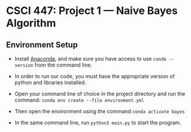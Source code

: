 # CSCI 447: Project 1 — Naive Bayes Algorithm

## Environment Setup

- Install [Anaconda](https://www.anaconda.com/distribution/#download-section), and make sure you have access to use `conda --version` from the command line.

- In order to run our code, you must have the appropriate version of python and libraries installed.

- Open your command line of choice in the project directory and run the command: `conda env create --file environment.yml`

- Then open the environment using the command `conda activate bayes`

- In the same command line, run `python3 main.py` to start the program.